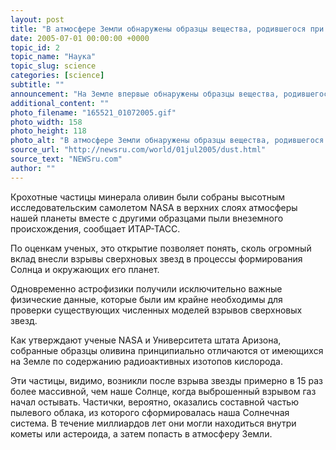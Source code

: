 ```yaml
---
layout: post
title: "В атмосфере Земли обнаружены образцы вещества, родившегося при взрыве сверхновой звезды"
date: 2005-07-01 00:00:00 +0000
topic_id: 2
topic_name: "Наука"
topic_slug: science
categories: [science]
subtitle: ""
announcement: "На Земле впервые обнаружены образцы вещества, родившегося при взрыве сверхновой звезды."
additional_content: ""
photo_filename: "165521_01072005.gif"
photo_width: 158
photo_height: 118
photo_alt: "В атмосфере Земли обнаружены образцы вещества, родившегося при взрыве сверхновой звезды"
source_url: "http://newsru.com/world/01jul2005/dust.html"
source_text: "NEWSru.com"
author: ""
---
```

Крохотные частицы минерала оливин были собраны высотным исследовательским самолетом NASA в верхних слоях атмосферы нашей планеты вместе с другими образцами пыли внеземного происхождения, сообщает ИТАР-ТАСС.

По оценкам ученых, это открытие позволяет понять, сколь огромный вклад внесли взрывы сверхновых звезд в процессы формирования Солнца и окружающих его планет.

Одновременно астрофизики получили исключительно важные физические данные, которые были им крайне необходимы для проверки существующих численных моделей взрывов сверхновых звезд.

Как утверждают ученые NASA и Университета штата Аризона, собранные образцы оливина принципиально отличаются от имеющихся на Земле по содержанию радиоактивных изотопов кислорода.

Эти частицы, видимо, возникли после взрыва звезды примерно в 15 раз более массивной, чем наше Солнце, когда выброшенный взрывом газ начал остывать. Частички, вероятно, оказались составной частью пылевого облака, из которого сформировалась наша Солнечная система. В течение миллиардов лет они могли находиться внутри кометы или астероида, а затем попасть в атмосферу Земли.
